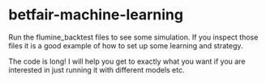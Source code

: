 # betfair-machine-learning


Run the flumine_backtest files to see some simulation. If you inspect those files it is a good example of how to set up some learning and strategy. 

The code is long! I will help you get to exactly what you want if you are interested in just running it with different models etc. 
